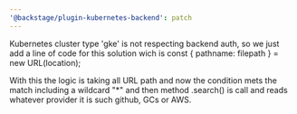 ```yaml
---
'@backstage/plugin-kubernetes-backend': patch
---
```


Kubernetes cluster type 'gke' is not respecting backend auth, so we just add a line of code for this solution wich is const { pathname: filepath } = new URL(location);

With this the logic is taking all URL path and now the condition mets the match including a wildcard "\*" and then method .search() is call and reads whatever provider it is such github, GCs or AWS.
